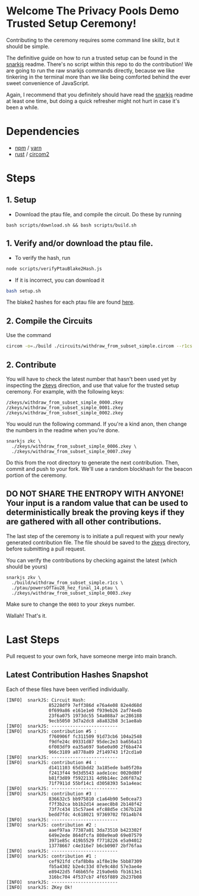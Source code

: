 # Welcome The Privacy Pools Demo Trusted Setup Ceremony!
Contributing to the ceremony requires some command line skillz, but it should be simple.

The definitive guide on how to run a trusted setup can be found in the [snarkjs](https://github.com/iden3/snarkjs) readme. There's no script within this repo to do the contribution! We are going to run the raw snarkjs commands directly, because we like tinkering in the terminal more than we like being comforted behind the ever sweet convenience of JavaScript.

Again, I recommend that you definitely should have read the [snarkjs](https://github.com/iden3/snarkjs) readme at least one time, but doing a quick refresher might not hurt in case it's been a while.

# Dependencies
 - [npm](https://www.npmjs.com/) / [yarn](https://yarnpkg.com/)
 - [rust](https://www.rust-lang.org/tools/install) / [circom2](https://docs.circom.io/getting-started/installation/)

# Steps
## 1. Setup
 - Download the ptau file, and compile the circuit. Do these by running
```
bash scripts/download.sh && bash scripts/build.sh
```

## 1. Verify and/or download the ptau file.
 - To verify the hash, run

```sh
node scripts/verifyPtauBlake2Hash.js
```
 - If it is incorrect, you can download it
```sh
bash setup.sh
```
The blake2 hashes for each ptau file are found [here](https://github.com/iden3/snarkjs#).

## 2. Compile the Circuits
Use the command
```sh
circom -o=./build ./circuits/withdraw_from_subset_simple.circom --r1cs --wasm --sym
```

## 2. Contribute
You will have to check the latest number that hasn't been used yet by inspecting the [zkeys](./zkeys) direction, and use that value for the trusted setup ceremony. For example, with the following keys:
```
/zkeys/withdraw_from_subset_simple_0000.zkey
/zkeys/withdraw_from_subset_simple_0001.zkey
/zkeys/withdraw_from_subset_simple_0002.zkey
```

You would run the following command. If you're a kind anon, then change the numbers in the readme when you're done.
```
snarkjs zkc \
  ./zkeys/withdraw_from_subset_simple_0006.zkey \
  ./zkeys/withdraw_from_subset_simple_0007.zkey
```
Do this from the root directory to generate the next contribution. Then, commit and push to your fork. We'll use a random blockhash for the beacon portion of the ceremony.

## DO NOT SHARE THE ENTROPY WITH ANYONE! Your input is a random value that can be used to deterministically break the proving keys if they are gathered with all other contributions.

The last step of the ceremony is to initiate a pull request with your newly generated contribution file. The file should be saved to the [zkeys](./zkeys) directory, before submitting a pull request.

You can verify the contributions by checking against the latest (which should be yours)
```
snarkjs zkv \
  ./build/withdraw_from_subset_simple.r1cs \
  ./ptau/powersOfTau28_hez_final_14.ptau \
  ./zkeys/withdraw_from_subset_simple_0003.zkey
```
Make sure to change the `0003` to your zkeys number.

Wallah! That's it.

# Last Steps
Pull request to your own fork, have someone merge into main branch.

## Latest Contribution Hashes Snapshot
Each of these files have been verified individually.
```
[INFO]  snarkJS: Circuit Hash:
                85228df9 7eff386d e76a4e08 82e4d68d
                0f699a86 e161e1e0 f939eb26 2af74e4b
                23f6a075 1973dc55 54a088a7 ac286188
                9ecb5050 3d7a2dc8 a8a832b8 3c1ae8ab
[INFO]  snarkJS: -------------------------
[INFO]  snarkJS: contribution #5 :
                f760906f fc311509 91d73cb6 104a2548
                f9dfe24c 09331d87 95dec2e3 ba656a13
                6f003df9 ea35a697 9a6e0a90 2f6ba474
                966c3189 a8778a89 2f149743 1f2cd1a0
[INFO]  snarkJS: -------------------------
[INFO]  snarkJS: contribution #4 :
                d1411103 65d1bdd2 3a185ede ba05f20a
                f2413f44 9d3d5543 aade1cec 0020d80f
                b81f3d89 f5922131 4d9b14ec 2d6f87a2
                71f7911d 55bf14c1 d3058393 5a1a4eac
[INFO]  snarkJS: -------------------------
[INFO]  snarkJS: contribution #3 :
                836632c5 bb975810 c1a64b90 5e0cea73
                f7f3b2ca bb1b2d14 aeaec8b8 2b148f42
                73f7c434 15c57ae4 efc88d5e c367b128
                bedd7fdc 4c618021 97369702 f01a4b74
[INFO]  snarkJS: -------------------------
[INFO]  snarkJS: contribution #2 :
                aaef97aa 77387a01 3da73510 b423302f
                649e2ede 864dfcfa 808e9ea0 69e07579
                3971e85c 419b5529 f7718226 e5a94012
                13778667 c4e316e7 b6cb0907 2bf76faa
[INFO]  snarkJS: -------------------------
[INFO]  snarkJS: contribution #1 :
                cef921fd cfaf8b0a a1f8e19e 5bb87309
                fb5a4302 b2e4c33d 07e9c48d 57e3ae4e
                e89422d5 f46b65fe 219a0e6b fb1613e1
                316bc704 4f537cb7 4f65f889 2b237b08
[INFO]  snarkJS: -------------------------
[INFO]  snarkJS: ZKey Ok!
```

